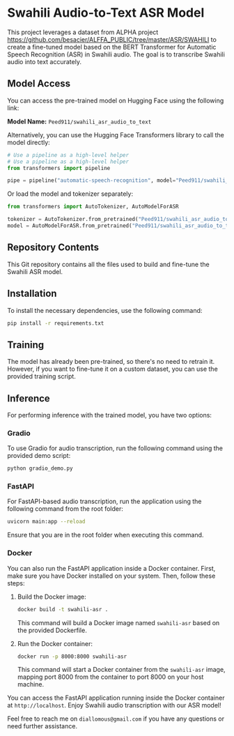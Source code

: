 # Swahili Audio-to-Text ASR Model

This project leverages a dataset from ALPHA project https://github.com/besacier/ALFFA_PUBLIC/tree/master/ASR/SWAHILI to create a fine-tuned model based on the BERT Transformer for Automatic Speech Recognition (ASR) in Swahili audio. The goal is to transcribe Swahili audio into text accurately.

## Model Access

You can access the pre-trained model on Hugging Face using the following link:

**Model Name:** `Peed911/swahili_asr_audio_to_text`

Alternatively, you can use the Hugging Face Transformers library to call the model directly:

```python
# Use a pipeline as a high-level helper
# Use a pipeline as a high-level helper
from transformers import pipeline

pipe = pipeline("automatic-speech-recognition", model="Peed911/swahili_asr_audio_to_text")
```

Or load the model and tokenizer separately:

```python
from transformers import AutoTokenizer, AutoModelForASR

tokenizer = AutoTokenizer.from_pretrained("Peed911/swahili_asr_audio_to_text")
model = AutoModelForASR.from_pretrained("Peed911/swahili_asr_audio_to_text")
```

## Repository Contents

This Git repository contains all the files used to build and fine-tune the Swahili ASR model.

## Installation

To install the necessary dependencies, use the following command:

```bash
pip install -r requirements.txt
```

## Training

The model has already been pre-trained, so there's no need to retrain it. However, if you want to fine-tune it on a custom dataset, you can use the provided training script.

## Inference

For performing inference with the trained model, you have two options:

### Gradio

To use Gradio for audio transcription, run the following command using the provided demo script:

```bash
python gradio_demo.py
```

### FastAPI

For FastAPI-based audio transcription, run the application using the following command from the root folder:

```bash
uvicorn main:app --reload
```

Ensure that you are in the root folder when executing this command.

### Docker

You can also run the FastAPI application inside a Docker container. First, make sure you have Docker installed on your system. Then, follow these steps:

1. Build the Docker image:

   ```bash
   docker build -t swahili-asr .
   ```

   This command will build a Docker image named `swahili-asr` based on the provided Dockerfile.

2. Run the Docker container:

   ```bash
   docker run -p 8000:8000 swahili-asr
   ```

   This command will start a Docker container from the `swahili-asr` image, mapping port 8000 from the container to port 8000 on your host machine.

You can access the FastAPI application running inside the Docker container at `http://localhost`. Enjoy Swahili audio transcription with our ASR model!

Feel free to reach me on `diallomous@gmail.com` if you have any questions or need further assistance.
